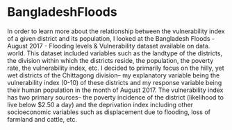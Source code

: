 # BangladeshFloods

In order to learn more about the relationship between the vulnerability index of a given district and its population, I looked at the Bangladesh Floods - August 2017 - Flooding levels & Vulnerability dataset available on data. world. This dataset included variables such as the landtype of the districts, the division within which the districts reside, the population, the poverty rate, the vulnerability index, etc. I decided to primarily focus on the hilly, yet wet districts of the Chittagong division– my explanatory variable being the vulnerability index (0-10) of these districts and my response variable being their human population in the month of August 2017. The vulnerability index has two primary sources– the poverty incidence of the district (likelihood to live below $2.50 a day) and the deprivation index including other socioeconomic variables such as displacement due to flooding, loss of farmland and cattle, etc.
